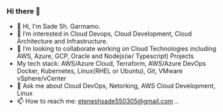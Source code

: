 ### Hi there 👋



- 👋 Hi, I'm Sade Sh. Garmamo.
- 👀 I’m interested in Cloud Devops, Cloud Development, Cloud Architecture and Infrastructure.
- 👯 I’m looking to collaborate working on Cloud Technologies including AWS, Azure, GCP, Oracle and Nodejs(w/ Typescript) Projects
- My tech stack: AWS/Azure Cloud, Terraform, AWS/Azure DevOps Docker, Kubernetes, Linux(RHEL or Ubuntu), Git, VMware vSphere/vCenter
- 💬 Ask me about Cloud DevOps, Netorking, AWS Cloud Development, Linux
- 📫 How to reach me: eteneshsade550305@gmail.com
..
